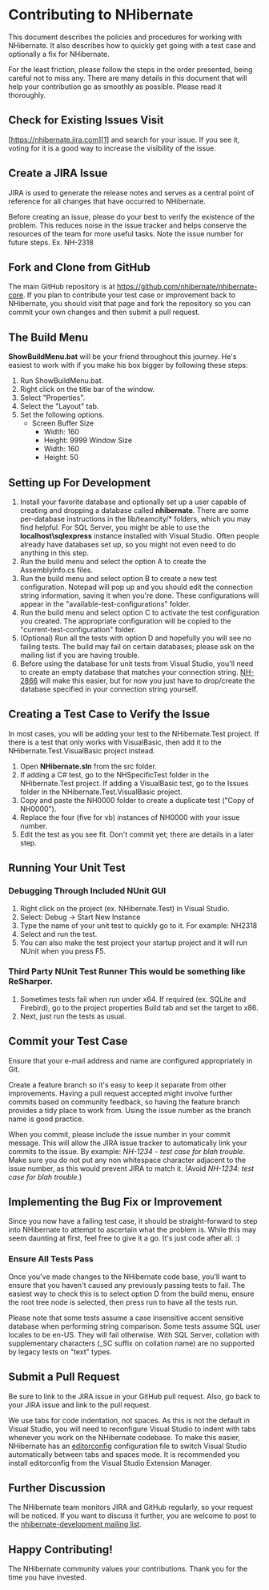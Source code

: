 # Contributing to NHibernate

This document describes the policies and procedures for working with NHibernate. It also describes how to quickly get going with a test case and optionally a fix for NHibernate. 

For the least friction, please follow the steps in the order presented, being careful not to miss any. There are many details in this document that will help your contribution go as smoothly as possible. Please read it thoroughly. 

## Check for Existing Issues Visit 

[https://nhibernate.jira.com][1] and search for your issue. If you see it, voting for it is a good way to increase the visibility of the issue. 
## Create a JIRA Issue

JIRA is used to generate the release notes and serves as a central point of reference for all changes that have occurred to NHibernate. 

Before creating an issue, please do your best to verify the existence of the problem. This reduces noise in the issue tracker and helps conserve the resources of the team for more useful tasks. Note the issue number for future steps. Ex. NH-2318 

## Fork and Clone from GitHub

The main GitHub repository is at <https://github.com/nhibernate/nhibernate-core>. If you plan to contribute your test case or improvement back to NHibernate, you should visit that page and fork the repository so you can commit your own changes and then submit a pull request. 

## The Build Menu

**ShowBuildMenu.bat** will be your friend throughout this journey. He's easiest to work with if you make his box bigger by following these steps: 

1.  Run ShowBuildMenu.bat.
2.  Right click on the title bar of the window.
3.  Select "Properties".
4.  Select the "Layout" tab.
5.  Set the following options. 
    *   Screen Buffer Size 
        *   Width: 160
        *   Height: 9999 Window Size 
        *   Width: 160
        *   Height: 50

## Setting up For Development

1.  Install your favorite database and optionally set up a user capable of creating and dropping a database called **nhibernate**. There are some per-database instructions in the lib/teamcity/* folders, which you may find helpful. For SQL Server, you might be able to use the **localhost\sqlexpress** instance installed with Visual Studio. Often people already have databases set up, so you might not even need to do anything in this step.
2.  Run the build menu and select the option A to create the AssemblyInfo.cs files.
3.  Run the build menu and select option B to create a new test configuration. Notepad will pop up and you should edit the connection string information, saving it when you're done. These configurations will appear in the "available-test-configurations" folder.
4.  Run the build menu and select option C to activate the test configuration you created. The appropriate configuration will be copied to the "current-test-configuration" folder.
5.  (Optional) Run all the tests with option D and hopefully you will see no failing tests. The build may fail on certain databases; please ask on the mailing list if you are having trouble.
6.  Before using the database for unit tests from Visual Studio, you'll need to create an empty database that matches your connection string. [NH-2866][2] will make this easier, but for now you just have to drop/create the database specified in your connection string yourself.

## Creating a Test Case to Verify the Issue

In most cases, you will be adding your test to the NHibernate.Test project. If there is a test that only works with VisualBasic, then add it to the NHibernate.Test.VisualBasic project instead. 

1.  Open **NHibernate.sln** from the src folder.
2.  If adding a C# test, go to the NHSpecificTest folder in the NHibernate.Test project. If adding a VisualBasic test, go to the Issues folder in the NHibernate.Test.VisualBasic project.
3.  Copy and paste the NH0000 folder to create a duplicate test ("Copy of NH0000").
4.  Replace the four (five for vb) instances of NH0000 with your issue number.
5.  Edit the test as you see fit. Don't commit yet; there are details in a later step.

## Running Your Unit Test

### Debugging Through Included NUnit GUI

1.  Right click on the project (ex. NHibernate.Test) in Visual Studio.
2.  Select: Debug -> Start New Instance
3.  Type the name of your unit test to quickly go to it. For example: NH2318
4.  Select and run the test.
5.  You can also make the test project your startup project and it will run NUnit when you press F5.

### Third Party NUnit Test Runner This would be something like ReSharper. 

1.  Sometimes tests fail when run under x64. If required (ex. SQLite and Firebird), go to the project properties Build tab and set the target to x86.
2.  Next, just run the tests as usual.

## Commit your Test Case

Ensure that your e-mail address and name are configured appropriately in Git. 

Create a feature branch so it's easy to keep it separate from other improvements. Having a pull request accepted might involve further commits based on community feedback, so having the feature branch provides a tidy place to work from. Using the issue number as the branch name is good practice. 

When you commit, please include the issue number in your commit message. This will allow the JIRA issue tracker to automatically link your commits to the issue. By example: *NH-1234 - test case for blah trouble*.  Make sure you do not put any non whitespace character adjacent to the issue number, as this would prevent JIRA to match it. (Avoid *NH-1234: test case for blah trouble*.)

## Implementing the Bug Fix or Improvement

Since you now have a failing test case, it should be straight-forward to step into NHibernate to attempt to ascertain what the problem is. While this may seem daunting at first, feel free to give it a go. It's just code after all. :) 

### Ensure All Tests Pass

Once you've made changes to the NHibernate code base, you'll want to ensure that you haven't caused any previously passing tests to fail. The easiest way to check this is to select option D from the build menu, ensure the root tree node is selected, then press run to have all the tests run. 

Please note that some tests assume a case insensitive accent sensitive database when performing string comparison. Some tests assume SQL user locales to be en-US. They will fail otherwise. With SQL Server, collation with supplementary characters (\_SC suffix on collation name) are no supported by legacy tests on "text" types.

## Submit a Pull Request

Be sure to link to the JIRA issue in your GitHub pull request. Also, go back to your JIRA issue and link to the pull request. 

We use tabs for code indentation, not spaces. As this is not the default in Visual Studio, you will need to reconfigure Visual Studio to indent with tabs whenever you work on the NHibernate codebase. To make this easier, NHibernate has an [editorconfig][3] configuration file to switch Visual Studio automatically between tabs and spaces mode. It is recommended you install editorconfig from the Visual Studio Extension Manager.

## Further Discussion

The NHibernate team monitors JIRA and GitHub regularly, so your request will be noticed. If you want to discuss it further, you are welcome to post to the [nhibernate-development mailing list][4]. 

## Happy Contributing!

The NHibernate community values your contributions. Thank you for the time you have invested.

 [1]: https://nhibernate.jira.com/
 [2]: https://nhibernate.jira.com/browse/NH-2866
 [3]: http://www.editorconfig.org/
 [4]: http://groups.google.com/group/nhibernate-development
